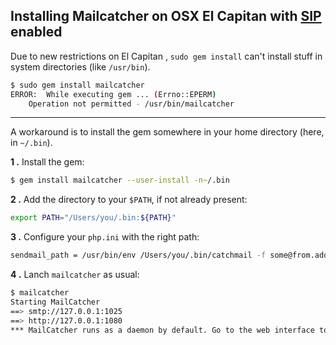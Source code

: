 ## Installing Mailcatcher on OSX El Capitan with [SIP](https://en.wikipedia.org/wiki/System_Integrity_Protection) enabled

Due to new restrictions on El Capitan , `sudo gem install` can't install stuff in system directories (like `/usr/bin`).

```bash
$ sudo gem install mailcatcher
ERROR:  While executing gem ... (Errno::EPERM)
    Operation not permitted - /usr/bin/mailcatcher
```

---

A workaround is to install the gem somewhere in your home directory (here, in `~/.bin`).

**1 .** Install the gem:

```bash
$ gem install mailcatcher --user-install -n~/.bin
```

**2 .** Add the directory to your `$PATH`, if not already present:

```bash
export PATH="/Users/you/.bin:${PATH}"
```

**3 .** Configure your `php.ini` with the right path:

```bash
sendmail_path = /usr/bin/env /Users/you/.bin/catchmail -f some@from.address
```

**4 .** Lanch `mailcatcher` as usual:

```bash
$ mailcatcher
Starting MailCatcher
==> smtp://127.0.0.1:1025
==> http://127.0.0.1:1080
*** MailCatcher runs as a daemon by default. Go to the web interface to quit.
```
